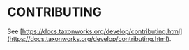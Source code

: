 
# CONTRIBUTING

See [https://docs.taxonworks.org/develop/contributing.html](https://docs.taxonworks.org/develop/contributing.html).
